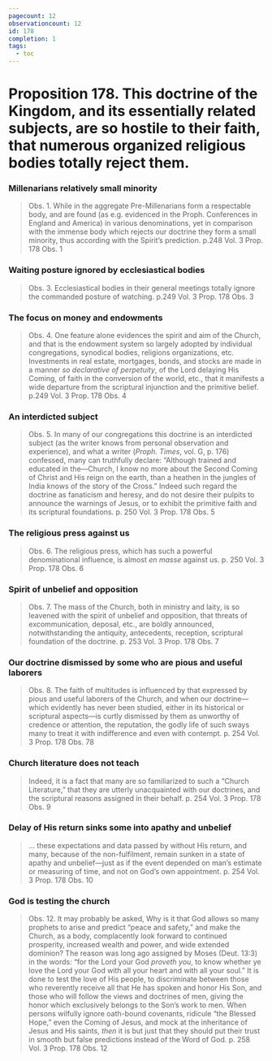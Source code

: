 ```yaml
---
pagecount: 12
observationcount: 12
id: 178
completion: 1
tags:
  - toc
---
```

# Proposition 178. This doctrine of the Kingdom, and its essentially related subjects, are so hostile to their faith, that numerous organized religious bodies totally reject them.
### Millenarians relatively small minority
>Obs. 1. While in the aggregate Pre-Millenarians form a respectable body, and are found (as e.g. evidenced in the Proph. Conferences in England and America) in various denominations, yet in comparison with the immense body which rejects our doctrine they form a small minority, thus according with the Spirit’s prediction.
>p.248 Vol. 3 Prop. 178 Obs. 1
### Waiting posture ignored by ecclesiastical bodies
>Obs. 3. Ecclesiastical bodies in their general meetings totally ignore the commanded posture of watching.
>p.249 Vol. 3 Prop. 178 Obs. 3
### The focus on money and endowments
>Obs. 4. One feature alone evidences the spirit and aim of the Church, and that is the endowment system so largely adopted by individual congregations, synodical bodies, religions organizations, etc. Investments in real estate, mortgages, bonds, and stocks are made in a manner *so declarative of perpetuity*, of the Lord delaying His Coming, of faith in the conversion of the world, etc., that it manifests a wide departure from the scriptural injunction and the primitive belief.
>p.249 Vol. 3 Prop. 178 Obs. 4
### An interdicted subject
>Obs. 5. In many of our congregations this doctrine is an interdicted subject (as the writer knows from personal observation and experience), and what a writer (*Proph. Times*, vol. G, p. 176) confessed, many can truthfully declare: “Although trained and educated in the—Church, I know no more about the Second Coming of Christ and His reign on the earth, than a heathen in the jungles of India knows of the story of the Cross.” Indeed such regard the doctrine as fanaticism and heresy, and do not desire their pulpits to announce the warnings of Jesus, or to exhibit the primitive faith and its scriptural foundations.
>p. 250 Vol. 3 Prop. 178 Obs. 5 
### The religious press against us
>Obs. 6. The religious press, which has such a powerful denominational influence, is almost *en masse* against us.
>p. 250 Vol. 3 Prop. 178 Obs. 6 
### Spirit of unbelief and opposition
>Obs. 7. The mass of the Church, both in ministry and laity, is so leavened with the spirit of unbelief and opposition, that threats of excommunication, deposal, etc., are boldly announced, notwithstanding the antiquity, antecedents, reception, scriptural foundation of the doctrine.
>p. 253 Vol. 3 Prop. 178 Obs. 7 
### Our doctrine dismissed by some who are pious and useful laborers
>Obs. 8. The faith of multitudes is influenced by that expressed by pious and useful laborers of the Church, and when our doctrine—which evidently has never been studied, either in its historical or scriptural aspects—is curtly dismissed by them as unworthy of credence or attention, the reputation, the godly life of such sways many to treat it with indifference and even with contempt.
>p. 254 Vol. 3 Prop. 178 Obs. 78
### Church literature does not teach
>Indeed, it is a fact that many are so familiarized to such a “Church Literature,” that they are utterly unacquainted with our doctrines, and the scriptural reasons assigned in their behalf.
>p. 254 Vol. 3 Prop. 178 Obs. 9
### Delay of His return sinks some into apathy and unbelief
>... these expectations and data passed by without His return, and many, because of the non-fulfilment, remain sunken in a state of apathy and unbelief—just as if the event depended on man’s estimate or measuring of time, and not on God’s own appointment.
>p. 254 Vol. 3 Prop. 178 Obs. 10
### God is testing the church
>Obs. 12. It may probably be asked, Why is it that God allows so many prophets to arise and predict “peace and safety,” and make the Church, as a body, complacently look forward to continued prosperity, increased wealth and power, and wide extended dominion? The reason was long ago assigned by Moses (Deut. 13:3) in the words: “for the Lord your God *proveth you*, to know whether ye love the Lord your God with all your heart and with all your soul.” It is done to test the love of His people, to discriminate between those who reverently receive all that He has spoken and honor His Son, and those who will follow the views and doctrines of men, giving the honor which exclusively belongs to the Son’s work to men. When persons wilfully ignore oath-bound covenants, ridicule “the Blessed Hope,” even the Coming of Jesus, and mock at the inheritance of Jesus and His saints, *then* it is but just that they should put their trust in smooth but false predictions instead of the Word of God.
>p. 258 Vol. 3 Prop. 178 Obs. 12



